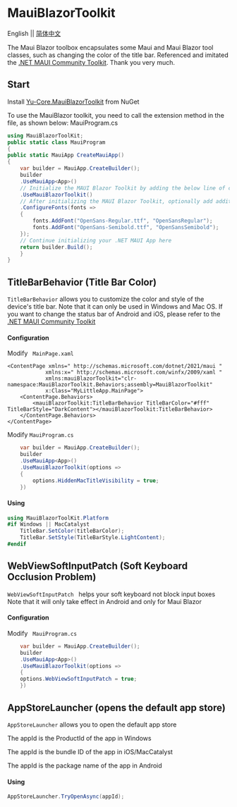 # MauiBlazorToolkit
English || [简体中文](/README.zh-CN.md)

The Maui Blazor toolbox encapsulates some Maui and Maui Blazor tool classes, such as changing the color of the title bar.
Referenced and imitated the [.NET MAUI Community Toolkit](https://github.com/CommunityToolkit/Maui). Thank you very much.

## Start
Install [Yu-Core.MauiBlazorToolkit](https://www.nuget.org/packages/Yu-Core.MauiBlazorToolkit) from NuGet

To use the MauiBlazor toolkit, you need to call the extension method in the file, as shown below: MauiProgram.cs

```csharp
using MauiBlazorToolKit;
public static class MauiProgram
{
public static MauiApp CreateMauiApp()
{
	var builder = MauiApp.CreateBuilder();
	builder
	.UseMauiApp<App>()
	// Initialize the MAUI Blazor Toolkit by adding the below line of code
	.UseMauiBlazorToolkit()
	// After initializing the MAUI Blazor Toolkit, optionally add additional fonts
	.ConfigureFonts(fonts =>
	{
		fonts.AddFont("OpenSans-Regular.ttf", "OpenSansRegular");
		fonts.AddFont("OpenSans-Semibold.ttf", "OpenSansSemibold");
	});
	// Continue initializing your .NET MAUI App here
	return builder.Build();
	}
}
```
## TitleBarBehavior (Title Bar Color)

`TitleBarBehavior` allows you to customize the color and style of the device's title bar.
Note that it can only be used in Windows and Mac OS. If you want to change the status bar of Android and iOS, please refer to the [.NET MAUI Community Toolkit](https://learn.microsoft.com/zh-cn/dotnet/communitytoolkit/maui/behaviors/statusbar-behavior?tabs=ios)

#### Configuration

Modify ` MainPage.xaml`
```xaml
<ContentPage xmlns=" http://schemas.microsoft.com/dotnet/2021/maui "
			xmlns:x=" http://schemas.microsoft.com/winfx/2009/xaml "
			xmlns:mauiBlazorToolkit="clr-namespace:MauiBlazorToolkit.Behaviors;assembly=MauiBlazorToolkit"
			x:Class="MyLittleApp.MainPage">
	<ContentPage.Behaviors>
		<mauiBlazorToolkit:TitleBarBehavior TitleBarColor="#fff" TitleBarStyle="DarkContent"></mauiBlazorToolkit:TitleBarBehavior>
	</ContentPage.Behaviors>
</ContentPage>
```

Modify `MauiProgram.cs`

```csharp
	var builder = MauiApp.CreateBuilder();
	builder
	.UseMauiApp<App>()
	.UseMauiBlazorToolkit(options =>
	{
		options.HiddenMacTitleVisibility = true;
	})
```

#### Using

```csharp
using MauiBlazorToolKit.Platform
#if Windows || MacCatalyst
	TitleBar.SetColor(titleBarColor);
	TitleBar.SetStyle(TitleBarStyle.LightContent);
#endif
```

## WebViewSoftInputPatch (Soft Keyboard Occlusion Problem)
`WebViewSoftInputPatch ` helps your soft keyboard not block input boxes
Note that it will only take effect in Android and only for Maui Blazor

#### Configuration
Modify ` MauiProgram.cs`
```csharp
	var builder = MauiApp.CreateBuilder();
	builder
	.UseMauiApp<App>()
	.UseMauiBlazorToolkit(options =>
	{
	options.WebViewSoftInputPatch = true;
	})
```
## AppStoreLauncher (opens the default app store)
`AppStoreLauncher` allows you to open the default app store

The appId is the ProductId of the app in Windows

The appId is the bundle ID of the app in iOS/MacCatalyst

The appId is the package name of the app in Android

#### Using
```csharp
AppStoreLauncher.TryOpenAsync(appId);
```
